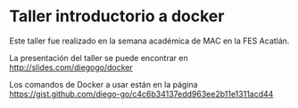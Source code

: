 # Taller introductorio a docker
Este taller fue realizado en la semana académica de MAC en la FES Acatlán.

La presentación del taller se puede encontrar en http://slides.com/diegogo/docker

Los comandos de Docker a usar están en la página https://gist.github.com/diego-go/c4c6b34137edd963ee2b11e1311acd44
